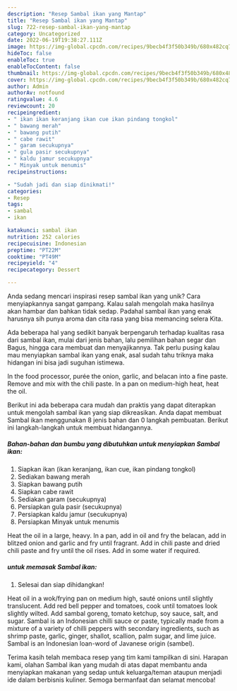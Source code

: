 ```yaml
---
description: "Resep Sambal ikan yang Mantap"
title: "Resep Sambal ikan yang Mantap"
slug: 722-resep-sambal-ikan-yang-mantap
category: Uncategorized
date: 2022-06-19T19:38:27.111Z
image: https://img-global.cpcdn.com/recipes/9becb4f3f50b349b/680x482cq70/sambal-ikan-foto-resep-utama.jpg
hideToc: false
enableToc: true
enableTocContent: false
thumbnail: https://img-global.cpcdn.com/recipes/9becb4f3f50b349b/680x482cq70/sambal-ikan-foto-resep-utama.jpg
cover: https://img-global.cpcdn.com/recipes/9becb4f3f50b349b/680x482cq70/sambal-ikan-foto-resep-utama.jpg
author: Admin
authorAv: notfound
ratingvalue: 4.6
reviewcount: 20
recipeingredient:
- " ikan ikan keranjang ikan cue ikan pindang tongkol"
- " bawang merah"
- " bawang putih"
- " cabe rawit"
- " garam secukupnya"
- " gula pasir secukupnya"
- " kaldu jamur secukupnya"
- " Minyak untuk menumis"
recipeinstructions:

- "Sudah jadi dan siap dinikmati!"
categories:
- Resep
tags:
- sambal
- ikan

katakunci: sambal ikan 
nutrition: 252 calories
recipecuisine: Indonesian
preptime: "PT22M"
cooktime: "PT49M"
recipeyield: "4"
recipecategory: Dessert

---
```





Anda sedang mencari inspirasi resep sambal ikan yang unik? Cara menyiapkannya sangat gampang. Kalau salah mengolah maka hasilnya akan hambar dan bahkan tidak sedap. Padahal sambal ikan yang enak harusnya sih punya aroma dan cita rasa yang bisa memancing selera Kita.





Ada beberapa hal yang sedikit banyak berpengaruh terhadap kualitas rasa dari sambal ikan, mulai dari jenis bahan, lalu pemilihan bahan segar dan Bagus, hingga cara membuat dan menyajikannya. Tak perlu pusing kalau mau menyiapkan sambal ikan yang enak,      asal sudah tahu triknya maka hidangan ini bisa jadi suguhan istimewa.














In the food processor, purée the onion, garlic, and belacan into a fine paste. Remove and mix with the chili paste. In a pan on medium-high heat, heat the oil.






Berikut ini ada beberapa cara mudah dan praktis yang dapat diterapkan untuk mengolah sambal ikan yang siap dikreasikan. Anda dapat membuat Sambal ikan menggunakan 8 jenis bahan dan 0 langkah pembuatan. Berikut ini langkah-langkah untuk membuat hidangannya.

<!--inarticleads1-->

##### Bahan-bahan dan bumbu yang dibutuhkan untuk menyiapkan Sambal ikan:

1. Siapkan  ikan (ikan keranjang, ikan cue, ikan pindang tongkol)
1. Sediakan  bawang merah
1. Siapkan  bawang putih
1. Siapkan  cabe rawit
1. Sediakan  garam (secukupnya)
1. Persiapkan  gula pasir (secukupnya)
1. Persiapkan  kaldu jamur (secukupnya)
1. Persiapkan  Minyak untuk menumis


Heat the oil in a large, heavy. In a pan, add in oil and fry the belacan, add in blitzed onion and garlic and fry until fragrant. Add in chili paste and dried chili paste and fry until the oil rises. Add in some water if required. 

<!--inarticleads2-->

#####  untuk memasak Sambal ikan:


1. Selesai dan siap dihidangkan!

Heat oil in a wok/frying pan on medium high, sauté onions until slightly translucent. Add red bell pepper and tomatoes, cook until tomatoes look slightly wilted. Add sambal goreng, tomato ketchup, soy sauce, salt, and sugar. Sambal is an Indonesian chilli sauce or paste, typically made from a mixture of a variety of chilli peppers with secondary ingredients, such as shrimp paste, garlic, ginger, shallot, scallion, palm sugar, and lime juice. Sambal is an Indonesian loan-word of Javanese origin (sambel). 

Terima kasih telah membaca resep yang tim kami tampilkan di sini. Harapan kami, olahan Sambal ikan yang mudah di atas dapat membantu anda menyiapkan makanan yang sedap untuk keluarga/teman ataupun menjadi ide dalam berbisnis kuliner. Semoga bermanfaat dan selamat mencoba!
